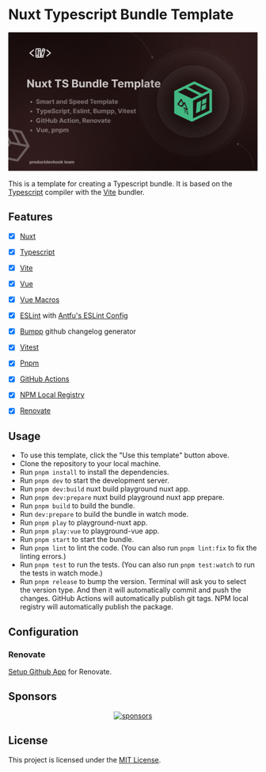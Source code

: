 # Nuxt Typescript Bundle Template

![Nuxt Typescript Bundle Template](https://github.com/productdevbookcom/nuxt-bundle-template/blob/main/.github/assets/nuxt-bundle-template.png?raw=true)


This is a template for creating a Typescript bundle. It is based on the [Typescript](https://www.typescriptlang.org/) compiler with the [Vite](https://vitejs.dev/) bundler.

## Features

- [x] [Nuxt](https://nuxtjs.org/)
- [x] [Typescript](https://www.typescriptlang.org/)
- [x] [Vite](https://vitejs.dev/)
- [x] [Vue](https://vuejs.org/)
- [x] [Vue Macros](https://github.com/sxzz/unplugin-vue-macros)
- [x] [ESLint](https://eslint.org/) with [Antfu's ESLint Config](https://github.com/antfu/eslint-config)
- [x] [Bumpp](https://github.com/antfu/bumpp) github changelog generator
- [x] [Vitest](https://vitest.dev/)
- [x] [Pnpm](https://pnpm.io/)
- [x] [GitHub Actions]()
- [x] [NPM Local Registry]()
- [x] [Renovate]()


## Usage

- To use this template, click the "Use this template" button above.
- Clone the repository to your local machine.
- Run `pnpm install` to install the dependencies.
- Run `pnpm dev` to start the development server.
- Run `pnpm dev:build` nuxt build playground nuxt app.
- Run `pnpm dev:prepare` nuxt build playground nuxt app prepare.
- Run `pnpm build` to build the bundle.
- Run `dev:prepare` to build the bundle in watch mode.
- Run `pnpm play` to playground-nuxt app.
- Run `pnpm play:vue` to playground-vue app.
- Run `pnpm start` to start the bundle.
- Run `pnpm lint` to lint the code. (You can also run `pnpm lint:fix` to fix the linting errors.)
- Run `pnpm test` to run the tests. (You can also run `pnpm test:watch` to run the tests in watch mode.)
- Run `pnpm release` to bump the version. Terminal will ask you to select the version type. And then it will automatically commit and push the changes. GitHub Actions will automatically publish git tags. NPM local registry will automatically publish the package.

## Configuration

### Renovate

[Setup Github App](https://github.com/apps/renovate) for Renovate.


## Sponsors

<p align="center">
  <a href="https://cdn.jsdelivr.net/gh/oku-ui/static/sponsors/sponsors.svg">
    <img alt="sponsors" src='https://cdn.jsdelivr.net/gh/oku-ui/static/sponsors/sponsors.svg'/>
  </a>
</p>


## License

This project is licensed under the [MIT License](LICENSE).
